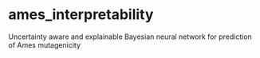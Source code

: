 # ames_interpretability
 Uncertainty aware and explainable Bayesian neural network for prediction of Ames mutagenicity
